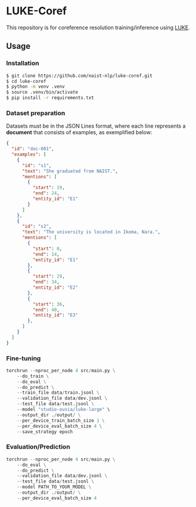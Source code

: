 # LUKE-Coref

This repository is for coreference resolution training/inference using [LUKE](https://github.com/studio-ousia/luke).

## Usage

### Installation

```sh
$ git clone https://github.com/naist-nlp/luke-coref.git
$ cd luke-coref
$ python -m venv .venv
$ source .venv/bin/activate
$ pip install -r requirements.txt
```

### Dataset preparation

Datasets must be in the JSON Lines format, where each line represents a **document** that consists of examples, as exemplified below:

```json
{
  "id": "doc-001",
  "examples": [
    {
      "id": "s1",
      "text": "She graduated from NAIST.",
      "mentions": [
        {
          "start": 19,
          "end": 24,
          "entity_id": "E1"
        }
      ]
    },
    {
      "id": "s2",
      "text": "The university is located in Ikoma, Nara.",
      "mentions": [
        {
          "start": 0,
          "end": 14,
          "entity_id": "E1"
        },
        {
          "start": 29,
          "end": 34,
          "entity_id": "E2"
        },
        {
          "start": 36,
          "end": 40,
          "entity_id": "E3"
        },
      ]
    }
  ]
}
```

### Fine-tuning

```py
torchrun --nproc_per_node 4 src/main.py \
    --do_train \
    --do_eval \
    --do_predict \
    --train_file data/train.jsonl \
    --validation_file data/dev.jsonl \
    --test_file data/test.jsonl \
    --model "studio-ousia/luke-large" \
    --output_dir ./output/ \
    --per_device_train_batch_size 1 \
    --per_device_eval_batch_size 4 \
    --save_strategy epoch
```

### Evaluation/Prediction

```py
torchrun --nproc_per_node 4 src/main.py \
    --do_eval \
    --do_predict \
    --validation_file data/dev.jsonl \
    --test_file data/test.jsonl \
    --model PATH_TO_YOUR_MODEL \
    --output_dir ./output/ \
    --per_device_eval_batch_size 4
```
